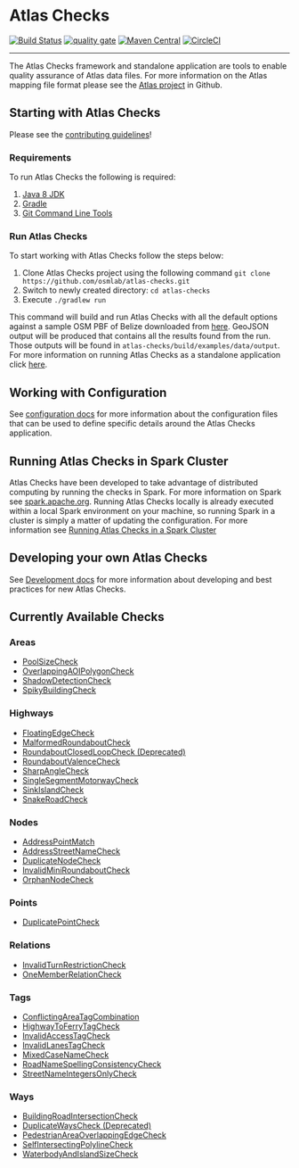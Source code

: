# Atlas Checks

[![Build Status](https://travis-ci.org/osmlab/atlas-checks.svg?branch=master)](https://travis-ci.org/osmlab/atlas-checks)
[![quality gate](https://sonarcloud.io/api/project_badges/measure?project=org.openstreetmap.atlas%3Aatlas-checks&metric=alert_status)](https://sonarcloud.io/dashboard?id=org.openstreetmap.atlas%3Aatlas-checks)
[![Maven Central](https://img.shields.io/maven-central/v/org.openstreetmap.atlas/atlas-checks.svg?label=Maven%20Central)](https://search.maven.org/search?q=g:%22org.openstreetmap.atlas%22%20AND%20a:%22atlas-checks%22)
[![CircleCI](https://circleci.com/gh/osmlab/atlas-checks/tree/master.svg?style=svg)](https://circleci.com/gh/osmlab/atlas-checks/tree/master)

---

The Atlas Checks framework and standalone application are tools to enable quality assurance of Atlas data files. For more information on the Atlas mapping file format please see the [Atlas project](http://github.com/osmlab/atlas) in Github.

## Starting with Atlas Checks

Please see the [contributing guidelines](https://github.com/osmlab/atlas/blob/dev/CONTRIBUTING.md)!

### Requirements
To run Atlas Checks the following is required:
1. [Java 8 JDK](http://www.oracle.com/technetwork/java/javase/downloads/index.html)
2. [Gradle](https://gradle.org/install)
3. [Git Command Line Tools](https://git-scm.com/downloads)

### Run Atlas Checks
To start working with Atlas Checks follow the steps below:
1. Clone Atlas Checks project using the following command `git clone https://github.com/osmlab/atlas-checks.git`
2. Switch to newly created directory: `cd atlas-checks`
3. Execute `./gradlew run`

This command will build and run Atlas Checks with all the default options against a sample OSM PBF of Belize downloaded from [here](https://apple.box.com/s/3k3wcc0lq1fhqgozxr4mdi0llf95byo3). GeoJSON output will be produced that contains all the results found from the run. Those outputs will be found in `atlas-checks/build/examples/data/output`. For more information on running Atlas Checks as a standalone application click [here](docs/standalone.md).

## Working with Configuration
See [configuration docs](docs/configuration.md) for more information about the configuration files that can be used to define specific details around the Atlas Checks application.

## Running Atlas Checks in Spark Cluster
Atlas Checks have been developed to take advantage of distributed computing by running the checks in Spark. For more information on Spark see [spark.apache.org](http://spark.apache.org/). Running Atlas Checks locally is already executed within a local Spark environment on your machine, so running Spark in a cluster is simply a matter of updating the configuration. For more information see [Running Atlas Checks in a Spark Cluster](docs/cluster.md)

## Developing your own Atlas Checks
See [Development docs](docs/dev.md) for more information about developing and best practices for new Atlas Checks.

## Currently Available Checks

### Areas
- [PoolSizeCheck](docs/tutorials/tutorial1-PoolSizeCheck.md)
- [OverlappingAOIPolygonCheck](docs/checks/overlappingAOIPolygonCheck.md)
- [ShadowDetectionCheck](docs/checks/shadowDetectionCheck.md)
- [SpikyBuildingCheck](docs/checks/spikyBuildingCheck.md)

### Highways
- [FloatingEdgeCheck](docs/checks/floatingEdgeCheck.md)
- [MalformedRoundaboutCheck](docs/checks/malformedRoundaboutCheck.md)
- [RoundaboutClosedLoopCheck (Deprecated)](docs/checks/roundaboutClosedLoopCheck.md)
- [RoundaboutValenceCheck](docs/checks/roundaboutValenceCheck.md)
- [SharpAngleCheck](docs/checks/sharpAngleCheck.md)
- [SingleSegmentMotorwayCheck](docs/checks/singleSegmentMotorwayCheck.md)
- [SinkIslandCheck](docs/tutorials/tutorial3-SinkIslandCheck.md)
- [SnakeRoadCheck](docs/checks/snakeRoadCheck.md)

### Nodes
- [AddressPointMatch](dev/docs/checks/addressPointMatch.md)
- [AddressStreetNameCheck](docs/checks/addressStreetNameCheck.md)
- [DuplicateNodeCheck](docs/checks/duplicateNodeCheck.md)
- [InvalidMiniRoundaboutCheck](docs/checks/invalidMiniRoundaboutCheck.md)
- [OrphanNodeCheck](docs/tutorials/tutorial2-OrphanNodeCheck.md)

### Points
- [DuplicatePointCheck](docs/checks/duplicatePointCheck.md)

### Relations
- [InvalidTurnRestrictionCheck](docs/checks/invalidTurnRestrictionCheck.md)
- [OneMemberRelationCheck](docs/checks/oneMemberRelationCheck.md)

### Tags
- [ConflictingAreaTagCombination](docs/checks/conflictingAreaTagCombination.md)
- [HighwayToFerryTagCheck](docs/checks/highwayToFerryTagCheck.md)
- [InvalidAccessTagCheck](docs/checks/invalidAccessTagCheck.md)
- [InvalidLanesTagCheck](docs/checks/invalidLanesTagCheck.md)
- [MixedCaseNameCheck](docs/checks/mixedCaseNameCheck.md)
- [RoadNameSpellingConsistencyCheck](docs/checks/RoadNameSpellingConsistencyCheck.md)
- [StreetNameIntegersOnlyCheck](docs/checks/streetNameIntegersOnlyCheck.md)

### Ways
- [BuildingRoadIntersectionCheck](docs/checks/buildingRoadIntersectionCheck.md)
- [DuplicateWaysCheck (Deprecated)](docs/checks/duplicateWaysCheck.md)
- [PedestrianAreaOverlappingEdgeCheck](docs/checks/pedestrianAreaOverlappingEdgeCheck.md)
- [SelfIntersectingPolylineCheck](docs/checks/selfIntersectingPolylineCheck.md)
- [WaterbodyAndIslandSizeCheck](docs/checks/waterbodyAndIslandSizeCheck.md)

